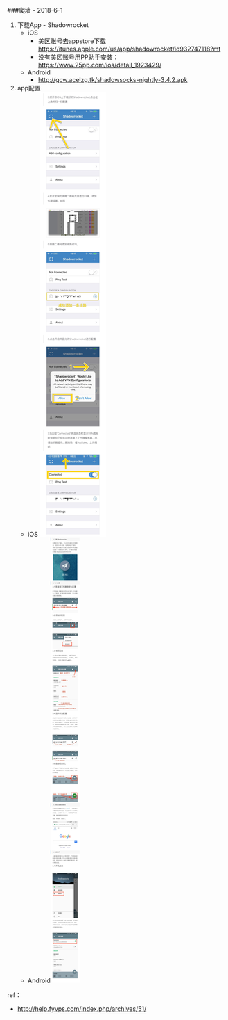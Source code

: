 ###爬墙 - 2018-6-1

1. 下载App - Shadowrocket
   - iOS  
     - 美区账号去appstore下载 https://itunes.apple.com/us/app/shadowrocket/id932747118?mt
     - 没有美区账号用PP助手安装：https://www.25pp.com/ios/detail_1923429/
   - Android
     - http://gcw.acelzg.tk/shadowsocks-nightly-3.4.2.apk
2. app配置
   - iOS ![IMG_2819](https://raw.githubusercontent.com/zgli1980/zgli1980.github.io/master/_src/images/IMG_2819.JPG)
   - Android![IMG_2817](https://raw.githubusercontent.com/zgli1980/zgli1980.github.io/master/_src/images/IMG_2817.JPG)

ref：

- http://help.fyvps.com/index.php/archives/51/